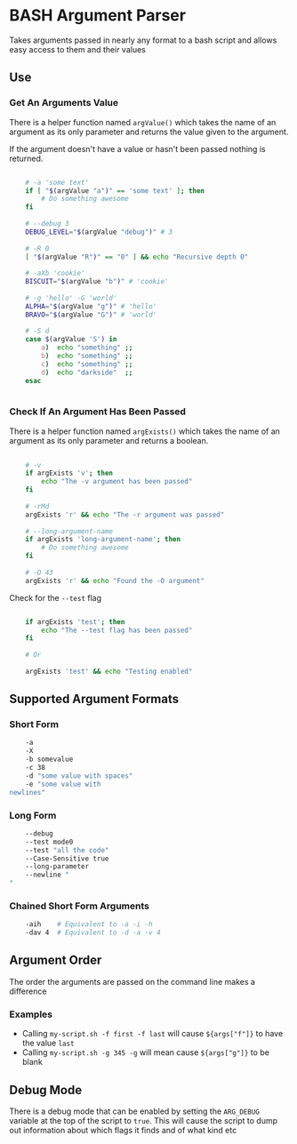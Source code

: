 # BASH Argument Parser

Takes arguments passed in nearly any format to a bash script and allows easy access to them and their values

## Use

### Get An Arguments Value

There is a helper function named `argValue()` which takes the name of 
an argument as its only parameter and returns the value given to the argument.

If the argument doesn't have a value or hasn't been passed nothing is returned.

```bash

	# -a 'some text'
	if [ "$(argValue "a")" == 'some text' ]; then
		# Do something awesome
	fi
	
	# --debug 3
	DEBUG_LEVEL="$(argValue "debug")" # 3
	
	# -R 0
	[ "$(argValue "R")" == "0" ] && echo "Recursive depth 0"
	
	# -aXb 'cookie'
	BISCUIT="$(argValue "b")" # 'cookie'
	
	# -g 'hello' -G 'world'
	ALPHA="$(argValue "g")" # 'hello'
	BRAVO="$(argValue "G")" # 'world'
	
	# -S d
	case $(argValue 'S') in
		a)	echo "something" ;;
		b)	echo "something" ;;
		c)	echo "something" ;;
		d)	echo "darkside"  ;;
	esac
	
```

### Check If An Argument Has Been Passed

There is a helper function named `argExists()` which takes the name of 
an argument as its only parameter and returns a boolean.

```bash
	
	# -v
	if argExists 'v'; then
    	echo "The -v argument has been passed"
    fi
    
    # -rMd
	argExists 'r' && echo "The -r argument was passed"
    
    # --long-argument-name
	if argExists 'long-argument-name'; then
    	# Do something awesome
    fi
    
    # -O 43
    argExists 'r' && echo "Found the -O argument"

```

Check for the `--test` flag

```bash

	if argExists 'test'; then
    	echo "The --test flag has been passed"
    fi
    
    # Or
    
    argExists 'test' && echo "Testing enabled"

```

## Supported Argument Formats

### Short Form

```bash
	-a
	-X
	-b somevalue
	-c 38
	-d "some value with spaces"
	-e "some value with
newlines"
```

### Long Form

```bash
	--debug
	--test mode0
	--test "all the code"
	--Case-Sensitive true
	--long-parameter
	--newline "
"
```

### Chained Short Form Arguments

```bash
	-aih	# Equivalent to -a -i -h
	-dav 4	# Equivalent to -d -a -v 4
```

## Argument Order

The order the arguments are passed on the command line makes a difference

### Examples

* Calling `my-script.sh -f first -f last` will cause `${args["f"]}` to have the value `last`
* Calling `my-script.sh -g 345 -g` will mean cause `${args["g"]}` to be blank

## Debug Mode

There is a debug mode that can be enabled by setting the `ARG_DEBUG` variable at the top of the script to `true`.
This will cause the script to dump out information about which flags it finds and of what kind etc